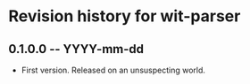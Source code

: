 # Revision history for wit-parser

## 0.1.0.0 -- YYYY-mm-dd

* First version. Released on an unsuspecting world.
